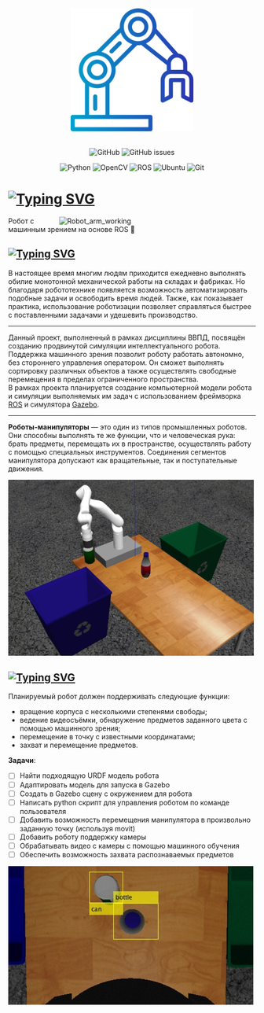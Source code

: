 <p align="center">
  <br>
  <img alt="Logo" src="media/robotic-arm.png" width = 250px>
  <br><br>
</p>

<div align="center">

![GitHub](https://img.shields.io/github/license/nitrolacs/Robot_arm?color=blue&style=for-the-badge)
![GitHub issues](https://img.shields.io/github/issues/nitrolacs/robot_arm?style=for-the-badge)

</div>

<div align="center">

![Python](https://img.shields.io/badge/python-3670A0?style=for-the-badge&logo=python&logoColor=ffdd54)
![OpenCV](https://img.shields.io/badge/opencv-%23white.svg?style=for-the-badge&logo=opencv&logoColor=white)
![ROS](https://img.shields.io/badge/ros-%230A0FF9.svg?style=for-the-badge&logo=ros&logoColor=white)
![Ubuntu](https://img.shields.io/badge/Ubuntu-E95420?style=for-the-badge&logo=ubuntu&logoColor=white)
![Git](https://img.shields.io/badge/git-%23F05033.svg?style=for-the-badge&logo=git&logoColor=white)

</div>

# [![Typing SVG](https://readme-typing-svg.herokuapp.com/?lines=Robot+arm)](https://git.io/typing-svg)

<img align="right" width="400" alt="Robot_arm_working" src = "media/Robot_arm_working.gif">

Робот с машинным зрением на основе ROS 🤖  


## [![Typing SVG](https://readme-typing-svg.herokuapp.com/?lines=Описание+проблемы)](https://git.io/typing-svg)

В настоящее время многим людям приходится ежедневно выполнять обилие монотонной механической работы на складах и фабриках. Но благодаря робототехнике появляется возможность автоматизировать подобные задачи и освободить время людей. Также, как показывает практика, использование роботизации позволяет справляться быстрее с поставленными задачами и удешевить производство.
______
Данный проект, выполненный в рамках дисциплины ВВПД, посвящён созданию продвинутой симуляции интеллектуального робота. Поддержка машинного зрения позволит роботу работать автономно, без стороннего управления оператором. Он сможет выполнять сортировку различных объектов а также осуществлять свободные перемещения в пределах ограниченного пространства.  
В рамках проекта планируется создание компьютерной модели робота и симуляции выполняемых им задач с использованием фреймворка [ROS](https://www.ros.org/) и симулятора [Gazebo](https://www.gazebosim.org/).
______
**Роботы-манипуляторы** — это один из типов промышленных роботов. Они способны выполнять те же функции, что и человеческая рука: брать предметы, перемещать их в пространстве, осуществлять работу с помощью специальных инструментов. Соединения сегментов манипулятора допускают как вращательные, так и поступательные движения. 

<img width="500" alt="Robot_arm_1" src = "media/Robot_arm_2.png">

## [![Typing SVG](https://readme-typing-svg.herokuapp.com/?lines=Функционал)](https://git.io/typing-svg)

Планируемый робот должен поддерживать следующие функции: 
- вращение корпуса с несколькими степенями свободы;
- ведение видеосъёмки, обнаружение предметов заданного цвета с помощью машинного зрения;
- перемещение в точку с известными координатами;
- захват и перемещение предметов.

**Задачи**:
- [ ]  Найти подходящую URDF модель робота
- [ ]  Адаптировать модель для запуска в Gazebo
- [ ]  Создать в Gazebo сцену с окружением для робота
- [ ]  Написать python скрипт для управления роботом по команде пользователя
- [ ]  Добавить возможность перемещения манипулятора в произвольно заданную точку (используя movit)
- [ ]  Добавить роботу поддержку камеры
- [ ]  Обрабатывать видео с камеры с помощью машинного обучения
- [ ]  Обеспечить возможность захвата распознаваемых предметов

<img width="500" alt="Robot_arm_2" src = "media/Robot_arm_1.png">
